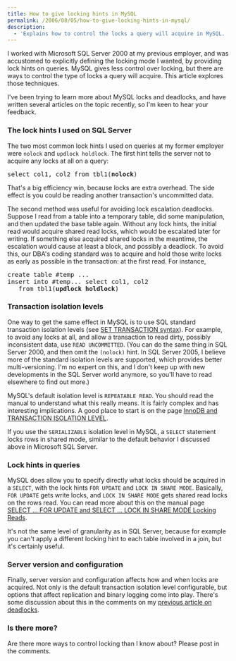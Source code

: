 ```yaml
---
title: How to give locking hints in MySQL
permalink: /2006/08/05/how-to-give-locking-hints-in-mysql/
description:
  - 'Explains how to control the locks a query will acquire in MySQL.  Useful for SQL Server developers trying to learn MySQL.'
---
```

I worked with Microsoft SQL Server 2000 at my previous employer, and was accustomed to explicitly defining the locking mode I wanted, by providing lock hints on queries. MySQL gives less control over locking, but there are ways to control the type of locks a query will acquire. This article explores those techniques.

I've been trying to learn more about MySQL locks and deadlocks, and have written several articles on the topic recently, so I'm keen to hear your feedback.

### The lock hints I used on SQL Server

The two most common lock hints I used on queries at my former employer were `nolock` and `updlock holdlock`. The first hint tells the server not to acquire any locks at all on a query:

<pre>select col1, col2 from tbl1(<strong>nolock</strong>)</pre>

That's a big efficiency win, because locks are extra overhead. The side effect is you could be reading another transaction's uncommitted data.

The second method was useful for avoiding lock escalation deadlocks. Suppose I read from a table into a temporary table, did some manipulation, and then updated the base table again. Without any lock hints, the initial read would acquire shared read locks, which would be escalated later for writing. If something else acquired shared locks in the meantime, the escalation would cause at least a block, and possibly a deadlock. To avoid this, our DBA's coding standard was to acquire and hold those write locks as early as possible in the transaction: at the first read. For instance,

<pre>create table #temp ...
insert into #temp... select col1, col2
   from tbl1(<strong>updlock holdlock</strong>)</pre>

### Transaction isolation levels

One way to get the same effect in MySQL is to use SQL standard transaction isolation levels (see [SET TRANSACTION syntax][1]). For example, to avoid any locks at all, and allow a transaction to read dirty, possibly inconsistent data, use `READ UNCOMMITTED`. (You can do the same thing in SQL Server 2000, and then omit the `(nolock)` hint. In SQL Server 2005, I believe more of the standard isolation levels are supported, which provides better multi-versioning. I'm no expert on this, and I don't keep up with new developments in the SQL Server world anymore, so you'll have to read elsewhere to find out more.)

MySQL's default isolation level is `REPEATABLE READ`. You should read the manual to understand what this really means. It is fairly complex and has interesting implications. A good place to start is on the page [InnoDB and TRANSACTION ISOLATION LEVEL][2].

If you use the `SERIALIZABLE` isolation level in MySQL, a `SELECT` statement locks rows in shared mode, similar to the default behavior I discussed above in Microsoft SQL Server.

### Lock hints in queries

MySQL does allow you to specify directly what locks should be acquired in a `SELECT`, with the lock hints `FOR UPDATE` and `LOCK IN SHARE MODE`. Basically, `FOR UPDATE` gets write locks, and `LOCK IN SHARE MODE` gets shared read locks on the rows read. You can read more about this on the manual page [SELECT &#8230; FOR UPDATE and SELECT &#8230; LOCK IN SHARE MODE Locking Reads][3].

It's not the same level of granularity as in SQL Server, because for example you can't apply a different locking hint to each table involved in a join, but it's certainly useful.

### Server version and configuration

Finally, server version and configuration affects how and when locks are acquired. Not only is the default transaction isolation level configurable, but options that affect replication and binary logging come into play. There's some discussion about this in the comments on my [previous article on deadlocks][4].

### Is there more?

Are there more ways to control locking than I know about? Please post in the comments.

 [1]: http://dev.mysql.com/doc/refman/5.0/en/set-transaction.html
 [2]: http://dev.mysql.com/doc/refman/5.0/en/innodb-transaction-isolation.html
 [3]: http://dev.mysql.com/doc/refman/5.0/en/innodb-locking-reads.html
 [4]: /blog/2006/08/03/a-little-known-way-to-cause-a-database-deadlock/
